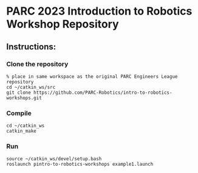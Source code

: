 # PARC 2023 Introduction to Robotics Workshop Repository

## Instructions:

### Clone the repository
```
% place in same workspace as the original PARC Engineers League repository
cd ~/catkin_ws/src
git clone https://github.com/PARC-Robotics/intro-to-robotics-workshops.git

```

### Compile

```
cd ~/catkin_ws
catkin_make
```

### Run

```
source ~/catkin_ws/devel/setup.bash
roslaunch pintro-to-robotics-workshops example1.launch
```